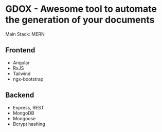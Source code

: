 # GDOX - Awesome tool to automate the generation of your documents

Main Stack: MERN

Frontend
-
- Angular
- RxJS
- Tailwind
- ngx-bootstrap

Backend
-
- Express, REST
- MongoDB
- Mongoose
- Bcrypt hashing
